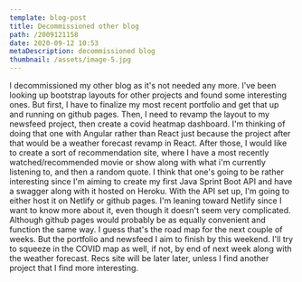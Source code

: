 ```yaml
---
template: blog-post
title: Decommissioned other blog
path: /2009121158
date: 2020-09-12 10:53
metaDescription: decommissioned blog
thumbnail: /assets/image-5.jpg
---
```

I decommissioned my other blog as it's not needed any more.  I've been looking up bootstrap layouts for other projects and found some interesting ones.  But first, I have to finalize my most recent portfolio and get that up and running on github pages.  Then, I need to revamp the layout to my newsfeed project, then create a covid heatmap dashboard.  I'm thinking of doing that one with Angular rather than React just because the project after that would be a weather forecast revamp in React.  After those, I would like to create a sort of recommendation site, where I have a most recently watched/recommended movie or show along with what i'm currently listening to, and then a random quote.  I think that one's going to be rather interesting since I'm aiming to create my first Java Sprint Boot API and have a swagger along with it hosted on Heroku.  With the API set up, I'm going to either host it on Netlify or github pages.  I'm leaning toward Netlify since I want to know more about it, even though it doesn't seem very complicated.  Although github pages would probably be as equally convenient and function the same way.  I guess that's the road map for the next couple of weeks.  But the portfolio and newsfeed I aim to finish by this weekend.  I'll try to squeeze in the COVID map as well, if not, by end of next week along with the weather forecast.  Recs site will be later later, unless I find another project that I find more interesting.